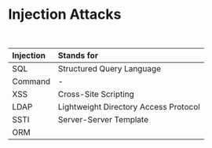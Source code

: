 <h1>Injection Attacks</h1>

<br>

| Injection      |  Stands for                            | 
| :------------- | :------------------------------------- |
| SQL            | Structured Query Language              |
| Command        | -                                      |
| XSS            | Cross-Site Scripting                   |
| LDAP           | Lightweight Directory Access Protocol  |
| SSTI           | Server-Server Template                 |
| ORM            |                                        |

